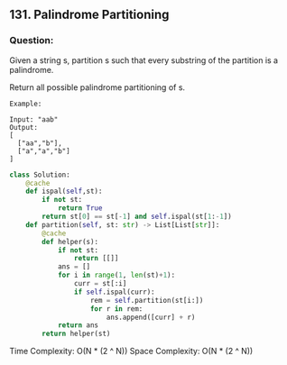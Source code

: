 ## 131. Palindrome Partitioning

### Question:
Given a string s, partition s such that every substring of the partition is a palindrome.

Return all possible palindrome partitioning of s.

```
Example:

Input: "aab"
Output:
[
  ["aa","b"],
  ["a","a","b"]
]
```

```python
class Solution:
    @cache
    def ispal(self,st):
        if not st:
            return True
        return st[0] == st[-1] and self.ispal(st[1:-1])
    def partition(self, st: str) -> List[List[str]]:
        @cache
        def helper(s):
            if not st:
                return [[]]
            ans = []
            for i in range(1, len(st)+1):
                curr = st[:i]
                if self.ispal(curr):
                    rem = self.partition(st[i:])
                    for r in rem:
                        ans.append([curr] + r)
            return ans
        return helper(st)
```
Time  Complexity: O(N * (2 ^ N))
Space Complexity: O(N * (2 ^ N))
